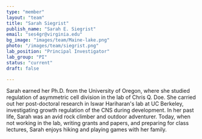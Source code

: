 ```yaml
---
type: "member"
layout: "team"
title: "Sarah Siegrist"
publish_name: "Sarah E. Siegrist"
email: "ses4gr@virginia.edu"
bg_image: "images/team/Maine-lake.png"
photo: "/images/team/siegrist.png"
lab_position: "Principal Investigator"
lab_group: "PI"
status: "current"
draft: false

---
```

Sarah earned her Ph.D. from the University of Oregon, where she studied regulation of asymmetric cell division in the lab of Chris Q. Doe. She carried out her post-doctoral research in Iswar Hariharan's lab at UC Berkeley, investigating growth regulation of the CNS during development. In her past life, Sarah was an avid rock climber and outdoor adventurer. Today, when not working in the lab, writing grants and papers, and preparing for class lectures, Sarah enjoys hiking and playing games with her family.